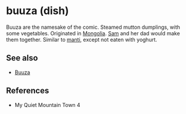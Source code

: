 # buuza (dish)
Buuza are the namesake of the comic. Steamed mutton dumplings, with some vegetables. Originated in [Mongolia](wiki/Location/Mongolia.md). [Sam](wiki/Person/Sam.md) and her dad would make them together. Similar to [manti](wiki/Culture/manti.md), except not eaten with yoghurt.

## See also
- [Buuza](wiki/Location/Commercial/Buuza.md)
## References
- My Quiet Mountain Town 4
